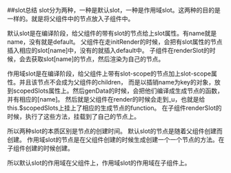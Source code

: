 ##slot总结
slot分为两种，一种是默认slot，一种是作用域slot。这两种的目的是一样的。就是将父组件中的节点放入子组件中。

默认slot是在编译阶段，给父组件的带有slot的节点给上slot属性。有name就是name，没有就是default。
父组件在走initRender的时候，会把有slot属性的节点插入相应的slot[name]中，没有的就插入default中。
子组件在renderSlot的时候，会去获取slot[name]的节点，然后渲染为自己的节点。

作用域slot是在编译阶段，给父组件上带有slot-scope的节点加上slot-scope属性。并且该节点不会成为父组件的children，
而是以插销name为key的对象，放到scopedSlots属性上。然后genData的时候，会把他们编译成生成节点的函数，并有相应的[name]。
然后就是父组件在render的时候会走到_u，也就是给this.$scopedSlots上挂上了相应的生成节点的function。
在子组件renderSlot的时候，执行了这些方法，挂载到了自己的节点上。

所以两种slot的本质区别是节点的创建时间。
默认slot的节点是随着父组件创建而创建。
作用域slot的节点是在父组件创建的时候生成创建一个一个节点的方法。在子组件创建的时候创建。

所以默认slot的作用域在父组件上，作用域slot的作用域在子组件上。
